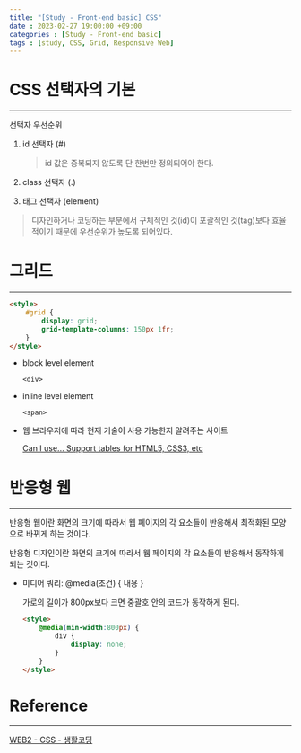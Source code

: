 ```yaml
---
title: "[Study - Front-end basic] CSS"
date : 2023-02-27 19:00:00 +09:00
categories : [Study - Front-end basic]
tags : [study, CSS, Grid, Responsive Web]
---
```


# CSS 선택자의 기본

---

선택자 우선순위

1. id 선택자 (#)
    
    > id 값은 중복되지 않도록 단 한번만 정의되어야 한다.
    
2. class 선택자 (.)
3. 태그 선택자 (element)

> 디자인하거나 코딩하는 부분에서 구체적인 것(id)이 포괄적인 것(tag)보다 효율적이기 때문에 우선순위가 높도록 되어있다.

# 그리드

---

```html
<style>
    #grid {
        display: grid;
        grid-template-columns: 150px 1fr;
    }
</style>
```

- block level element
    
    `<div>`
    
- inline level element
    
    `<span>`
    

- 웹 브라우저에 따라 현재 기술이 사용 가능한지 알려주는 사이트
    
    [Can I use... Support tables for HTML5, CSS3, etc](https://caniuse.com/)
    

# 반응형 웹

---

반응형 웹이란 화면의 크기에 따라서 웹 페이지의 각 요소들이 반응해서 최적화된 모양으로 바뀌게 하는 것이다.

반응형 디자인이란 화면의 크기에 따라서 웹 페이지의 각 요소들이 반응해서 동작하게 되는 것이다.

- 미디어 쿼리: @media(조건) { 내용 }
    
    가로의 길이가 800px보다 크면 중괄호 안의 코드가 동작하게 된다.
    
    ```html
    <style>
        @media(min-width:800px) {
            div {
                display: none;
            }
        }
    </style>
    ```
    

# Reference

---

[WEB2 - CSS - 생활코딩](https://opentutorials.org/course/3086)
